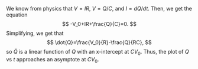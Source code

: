 We know from physics that $V=IR$,  $V=Q/C$, and $I=dQ/dt$. Then, we get the equation $$
-V_0+IR+\frac{Q}{C}=0.
$$
Simplifying, we get that $$
\dot{Q}=\frac{V_0}{R}-\frac{Q}{RC},
$$
so $\dot{Q}$ is a linear function of $Q$ with an x-intercept at $CV_0$. Thus, the plot of $Q$ vs $t$ approaches an asymptote at $CV_0$. 